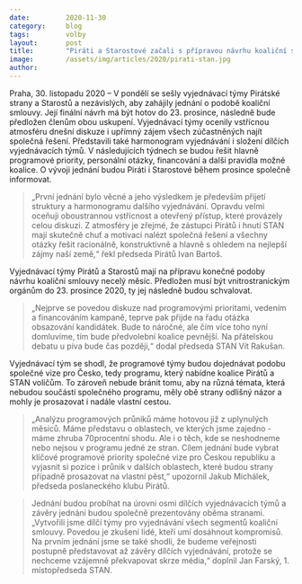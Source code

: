 ```yaml
---
date:         2020-11-30
category:     blog
tags:         volby 
layout:       post
title:        "Piráti a Starostové začali s přípravou návrhu koaliční smlouvy. Dnes zveřejnili harmonogram jednání i členy týmů"
image:        /assets/img/articles/2020/pirati-stan.jpg
author:       
---
```




Praha, 30. listopadu 2020 – V pondělí se sešly vyjednávací týmy Pirátské strany a Starostů a nezávislých, aby zahájily jednání o podobě koaliční smlouvy. Její finální návrh má být hotov do 23. prosince, následně bude předložen členům obou uskupení. Vyjednávací týmy ocenily vstřícnou atmosféru dnešní diskuze i upřímný zájem všech zúčastněných najít společná řešení. Představili také harmonogram vyjednávání i složení dílčích vyjednávacích týmů. V následujících týdnech se budou řešit hlavně programové priority, personální otázky, financování a další pravidla možné koalice. O vývoji jednání budou Piráti i Starostové během prosince společně informovat.

> „První jednání bylo věcné a jeho výsledkem je především přijetí struktury a harmonogramu dalšího vyjednávání. Opravdu velmi oceňuji oboustrannou vstřícnost a otevřený přístup, které provázely celou diskuzi. Z atmosféry je zřejmé, že zástupci Pirátů i hnutí STAN mají skutečně chuť a motivaci nalézt společná řešení a všechny otázky řešit racionálně, konstruktivně a hlavně s ohledem na nejlepší zájmy naší země,“ řekl předseda Pirátů Ivan Bartoš. 

Vyjednávací týmy Pirátů a Starostů mají na přípravu konečné podoby návrhu koaliční smlouvy necelý měsíc. Předložen musí být vnitrostranickým orgánům do 23. prosince 2020, ty jej následně budou schvalovat.

> „Nejprve se povedou diskuze nad programovými prioritami, vedením a financováním kampaně, teprve pak přijde na řadu otázka obsazování kandidátek. Bude to náročné, ale čím více toho nyní domluvíme, tím bude předvolební koalice pevnější. Na přátelskou debatu u piva bude čas později,“ dodal předseda STAN Vít Rakušan.

Vyjednávací tým se shodl, že programové týmy budou dojednávat podobu společné vize pro Česko, tedy programu, který nabídne koalice Pirátů a STAN voličům. To zároveň nebude bránit tomu, aby na různá témata, která nebudou součástí společného programu, měly obě strany odlišný názor a mohly je prosazovat i nadále vlastní cestou.

> „Analýzu programových průniků máme hotovou již z uplynulých měsíců. Máme představu o oblastech, ve kterých jsme zajedno - máme zhruba 70procentní shodu. Ale i o těch, kde se neshodneme nebo nejsou v programu jedné ze stran. Cílem jednání bude vybrat klíčové programové priority společné vize pro Českou republiku a vyjasnit si pozice i průnik v dalších oblastech, které budou strany případně prosazovat na vlastní pěst,“ upozornil Jakub Michálek, předseda poslaneckého klubu Pirátů.

> Jednání budou probíhat na úrovni osmi dílčích vyjednávacích týmů a závěry jednání budou společně prezentovány oběma stranami. „Vytvořili jsme dílčí týmy pro vyjednávání všech segmentů koaliční smlouvy. Povedou je zkušení lidé, kteří umí dosáhnout kompromisů. Na prvním jednání jsme se také shodli, že budeme veřejnosti postupně představovat až závěry dílčích vyjednávání, protože se nechceme vzájemně překvapovat skrze média,“ doplnil Jan Farský, 1. místopředseda STAN.
